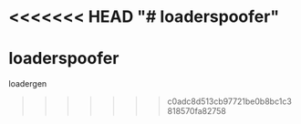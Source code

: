 <<<<<<< HEAD
"# loaderspoofer" 
=======
# loaderspoofer
loadergen
>>>>>>> c0adc8d513cb97721be0b8bc1c3818570fa82758
